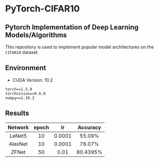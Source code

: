 # PyTorch-CIFAR10
## Pytorch Implementation of Deep Learning Models/Algorithms

This repository is used to implement popular model architectures on the `CIFAR10` dataset.

## Environment

- CUDA Version: 10.2 

```
torch==1.5.0
torchvision==0.6.0
numpy==1.19.2
```

## Results

|Network|epoch|lr|Accuracy|
|:---:|:---:|:---:|:---:|
|LeNet5|10|0.0001|55.09%|
|AlexNet|10|0.0001|76.07%|
|ZFNet|50|0.01|80.4395%|

